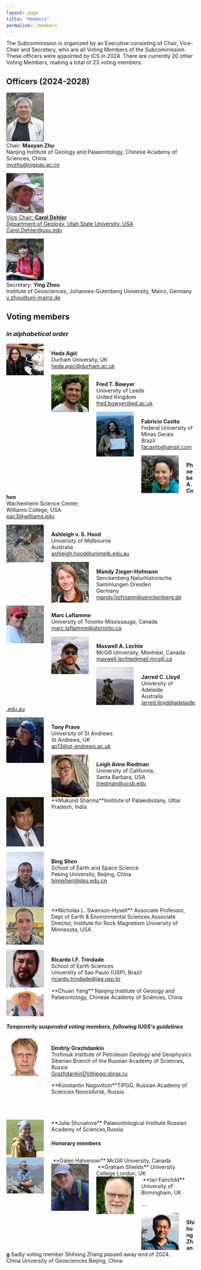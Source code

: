 ```yaml
---
layout: page
title: "Members"
permalink: /members
---
```


The Subcommission is organized by an Executive consisting of Chair, Vice-Chair and Secretary, who are all Voting Members of the Subcommission. These officers were appointed by ICS in 2024. There are currently 20 other Voting Members, making a total of 23 voting members.

## Officers (2024-2028)

<a href="https://www.researchgate.net/profile/Maoyan-Zhu"><img src="images/person-zhu.jpg" style="width:100px;" /></a>  
Chair: **Maoyan Zhu**  
Nanjing Institute of Geology and Palaeontology, Chinese Academy of Sciences, China  
<myzhu@nigpas.ac.cn>  

<a href="https://www.usu.edu/geo/people/faculty/dehler-carol"><img src="images/person-dehler.jpg" style="width:100px;" />  
Vice Chair: **Carol Dehler**  
Department of Geology, Utah State University, USA  
<Carol.Dehler@usu.edu>  

<a href="https://www.ucl.ac.uk/earth-sciences/people/research-staff/dr-ying-zhou"><img src="images/person-zhou2.jpg" style="width:100px;" /></a>  
Secretary: **Ying Zhou**  
Institute of Geosciences, Johannes-Gutenberg University, Mainz, Germany  
<y.zhou@uni-mainz.de>  

## Voting members
### _in alphabetical order_

<a href="https://www.durham.ac.uk/staff/heda-agic/"><img src="images/HedaAgic.jpg" style="width:100px; float:left; margin-right:20px;" /></a>  
**Heda Agić**   
Durham University, UK   
<heda.agic@durham.ac.uk>  

<a href="https://e4-dtp.ed.ac.uk/people/dtp-alumni/fred-bowyer"><img src="images/Fred.jpg" style="width:100px; float:left; margin-right:20px;" /></a>  
**Fred T. Bowyer​**  
University of Leeds  
United Kingdom  
<fred.bowyer@ed.ac.uk>  

<a href="person-caxito"><img src="images/person-caxito.png" style="width:100px; float:left; margin-right:20px;" /></a>  
**Fabricio Caxito​**  
Federal University of Minas Gerais  
​Brazil  
<facaxito@gmail.com>  

<a href="https://sites.williams.edu/pac3/"><img src="images/Phoebe-Cohen.png" style="width:100px; float:left; margin-right:20px;" /></a>  
**Phoebe A. Cohen**  
Wachenheim Science Center,   
Williams College, USA    
<pac3@williams.edu>   

<a href="https://findanexpert.unimelb.edu.au/profile/179414-ashleigh-hood"><img src="images/Person-Hood.png" style="width:100px; float:left; margin-right:20px;" /></a>  
**Ashleigh v. S. Hood**  
University of Melbourne  
Australia  
<ashleigh.hood@unimelb.edu.au>  

<a href="https://www.senckenberg.de/en/institutes/senckenberg-naturhistorische-sammlung-dresden/museum-of-mineralogy-and-geology/dd-sekt-geochronology/geochronology-staff/"><img src="images/Mandy Zieger-Hofmann.jpg" style="width:100px; float:left; margin-right:20px;" /></a>  
**Mandy Zieger-Hofmann**  
Senckenberg Naturhistorische Sammlungen Dresden  
Germany  
<mandy.hofmann@senckenberg.de>  

<a href="https://www.utm.utoronto.ca/cps/people/marc-laflamme"><img src="images/person-laflamme.jpeg" style="width:100px; float:left; margin-right:20px;" /></a>  
**Marc Laflamme**  
​University of Toronto Mississauga, Canada  
<marc.laflamme@utoronto.ca>  

<a href="https://www.maxlechte.com/"><img src="images/Maxwell-Lechte.png" style="width:100px; float:left; margin-right:20px;" /></a>  
**Maxwell A. Lechte**  
​McGill University, Montréal, Canada  
<maxwell.lechte@mail.mcgill.ca>  

<a href="https://researchers.adelaide.edu.au/profile/jarred.lloyd"><img src="images/Jarred Lioyd.jpg" style="width:100px; float:left; margin-right:20px;" /></a>  
**Jarred C. Lloyd**  
University of Adelaide  
Australia  
<jarred.lloyd@adelaide.edu.au>  

 <a href="https://research-portal.st-andrews.ac.uk/en/persons/tony-prave"><img src="images/person-prave.jpeg" style="width:100px; float:left; margin-right:20px;" /></a>  
**Tony Prave**  
University of St Andrews  
St Andrews, UK  
<ap13@st-andrews.ac.uk>  

<a href="https://www.geol.ucsb.edu/people/researchers/leigh-anne-riedman"><img src="images/person-riedman.png" style="width:100px; float:left; margin-right:20px;" /></a>  
**Leigh Anne Riedman**  
​University of California,  
Santa Barbara, USA  
<lriedman@ucsb.edu>  

<div style="clear:both;"></div>  
<a href="https://scholar.google.com.vn/citations?user=bPOOYmkAAAAJ&hl=en"><img src="images/Mukund Sharma.jpg" style="width:100px; float:left; margin-right:20px;" /></a>  
**Mukund Sharma**  
​Institute of Palaeobotany,  
Uttar Pradesh, India  
<sharmamukund1@rediffmail.com>  
<div style="clear:both;"></div>  
 
<a href="https://sess2.pku.edu.cn/english/people/facultyaz/269830.htm"><img src="images/Bing Shen.jpg" style="width:100px; float:left; margin-right:20px;" /></a>  
**Bing Shen**  
School of Earth and Space Science  
​Peking University, Beijing, China  
<bingshen@pku.edu.cn>  

<div style="clear:both;"></div>  
<a href="https://vcresearch.berkeley.edu/faculty/nicholas-swanson-hysell"><img src="images/nswanson-hysell.jpg" style="width:100px; float:left; margin-right:20px;" /></a>  
**Nicholas L. Swanson-Hysell**  
Associate Professor, Dept of Earth & Environmental Sciences  
Associate Director, Institute for Rock Magnetism  
University of Minnesota, USA  
<nicks-h@umn.edu>  
<div style="clear:both;"></div>  

<a href="https://www.researchgate.net/profile/Ricardo-Trindade"><img src="images/person-Trindade.jpg" style="width:100px; float:left; margin-right:20px;" /></a>  
**Ricardo I.F. Trindade**  
School of Earth Sciences  
​University of Sao Paulo (USP), Brazil  
<ricardo.trindade@iag.usp.br> ​  

<div style="clear:both;"></div>  
<a href="https://scholar.google.com/citations?user=fNVS3HUAAAAJ"><img src="images/Chuan Yang.jpg" style="width:100px; float:left; margin-right:20px;" /></a>  
**Chuan Yang**  
Nanjing Institute of Geology and Palaeontology,  
Chinese Academy of Sciences, China  
<cyang@nigpas.ac.cn>  
<div style="clear:both;"></div>  


##### Temporarily suspended voting members, following IUGS's guidelines
​<a href="http://www.ipgg.sbras.ru/en/institute/staff/grazhdankindv"><img src="images/Dima.jpeg" style="width:100px; float:left; margin-right:20px;" /></a>  
**Dmitriy Grazhdankin**  
Trofimuk Institute of Petroleum Geology and Geophysics  
 Siberian Branch of the Russian Academy of Sciences, Russia  
<GrazhdankinDV@ipgg.sbras.ru>  

<div style="clear:both;"></div>  
<div style="height:100px; width:100px; display:block; float:left; margin-right:20px;"></div>  
**Konstantin Nagovitsin**  
​TIPGG, Russian Academy of Sciences  
Novosibirsk, Russia  
<nagovicinKE@ipgg.sbras.ru>  

<div style="clear:both;"></div>  
<a href="https://www.researchgate.net/profile/Julia-Shuvalova"><img src="images/Julia-Shuvalova.png" style="width:100px; float:left; margin-right:20px;" /></a>  
**Julia Shuvalova**  
Palaeontological Institute  
Russian Academy of Sciences,Russia  
<pinmuse@gmail.com>  

#### Honorary members

<div style="clear:both;"></div>  
​<a href="https://www.mcgill.ca/eps/galen-pippa-halverson"><img src="images/person-halverson.jpeg" style="width:100px; float:left; margin-right:20px;" /></a>  
**Galen Halverson**  
McGill University, Canada
<galen.halverson@mcgill.ca>  

<div style="clear:both;"></div>  
​<a href="https://www.ucl.ac.uk/earth-sciences/people/academic/prof-graham-shields"><img src="images/person-shields.png" style="width:100px; float:left; margin-right:20px;" /></a>  
**Graham Shields**  
University College London, UK
<g.shields@ucl.ac.uk>  

<div style="clear:both;"></div>  
​<a href="https://www.birmingham.ac.uk/staff/profiles/gees/fairchild-ian"><img src="images/person-fairchild.jpg" style="width:100px; float:left; margin-right:20px;" /></a>  
**Ian Fairchild**  
University of Birmingham, UK
<i.j.fairchild@bham.ac.uk>

....

<a href="https://www.cryogenian.org/shihong-zhang.html"><img src="images/person-zhang.png" style="width:100px; float:left; margin-right:20px;" /></a>  
**Shihong Zhang**   Sadly voting member Shihong Zhang passed away end of 2024.    
China University of Geosciences Beijing, China  

